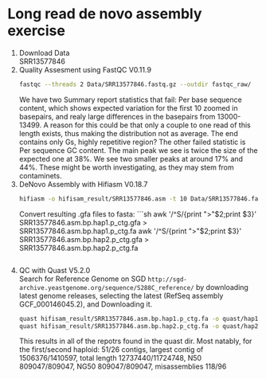 # Long read de novo assembly exercise  

1. Download Data  
    SRR13577846
2. Quality Assesment using FastQC V0.11.9  
    ```sh
    fastqc --threads 2 Data/SRR13577846.fastq.gz --outdir fastqc_raw/
    ```  
    We have two Summary report statistics that fail: Per base sequence content, which shows expected variation for the first 10 zoomed in basepairs,  and realy large differences in the basepairs from 13000-13499. A reason for this could be that only a couple to one read of this length exists, thus making the distribution not as average. The end contains only Gs, highly repetitive region? The other failed statistic is Per sequence GC content. The main peak we see is twice the size of the expected one at 38%. We see two smaller peaks at around 17% and 44%. These might be worth investigating, as they may stem from contaminets.  
3. DeNovo Assembly with Hifiasm V0.18.7  
    ```sh
    hifiasm -o hifisam_result/SRR13577846.asm -t 10 Data/SRR13577846.fastq.gz
    ```
    Convert resulting .gfa files to fasta: ```sh
    awk '/^S/{print ">"$2;print $3}' SRR13577846.asm.bp.hap1.p_ctg.gfa > SRR13577846.asm.bp.hap1.p_ctg.fa
    awk '/^S/{print ">"$2;print $3}' SRR13577846.asm.bp.hap2.p_ctg.gfa > SRR13577846.asm.bp.hap2.p_ctg.fa
    ```  
4. QC with Quast V5.2.0  
    Search for Reference Genome on SGD `http://sgd-archive.yeastgenome.org/sequence/S288C_reference/` by downloading latest genome releases, selecting the latest (RefSeq assembly GCF_000146045.2), and Downloading it.  
    ```sh
    quast hifisam_result/SRR13577846.asm.bp.hap1.p_ctg.fa -o quast/hap1/ -r Data/GCF_000146045.2_R64_genomic.fna.gz
    quast hifisam_result/SRR13577846.asm.bp.hap2.p_ctg.fa -o quast/hap2/ -r Data/GCF_000146045.2_R64_genomic.fna.gz
    ```  
    This results in all of the repotrs found in the quast dir. Most natably, for the first/second haploid: 51/26 contigs, largest contig of 1506376/1410597, total length 12737440/11724748, N50 809047/809047, NG50 809047/809047, misassemblies 118/96